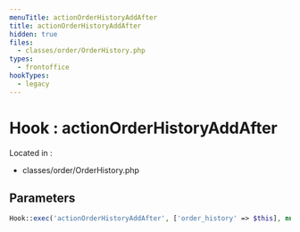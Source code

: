 ```yaml
---
menuTitle: actionOrderHistoryAddAfter
title: actionOrderHistoryAddAfter
hidden: true
files:
  - classes/order/OrderHistory.php
types:
  - frontoffice
hookTypes:
  - legacy
---
```


# Hook : actionOrderHistoryAddAfter

Located in :

  - classes/order/OrderHistory.php

## Parameters

```php
Hook::exec('actionOrderHistoryAddAfter', ['order_history' => $this], null, false, true, false, $order->id_shop);
```